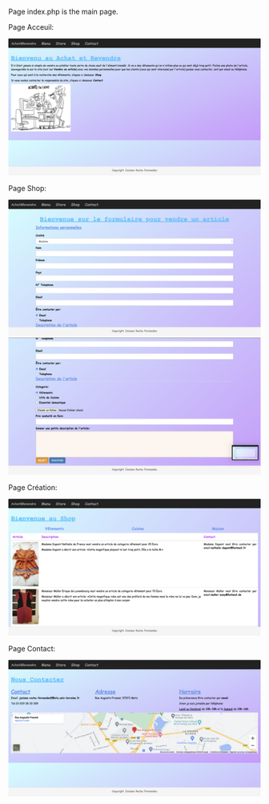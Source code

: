 <p>Page index.php is the main page.</p>

<p>Page Acceuil:</p>
<img src="image1.png">

<p>Page Shop: </p>
<img src="image2a.png">
<img src="image2b.png">

<p>Page Création: </p>
<img src="image3.png">

<p>Page Contact:</p>
<img src="image4.png">
